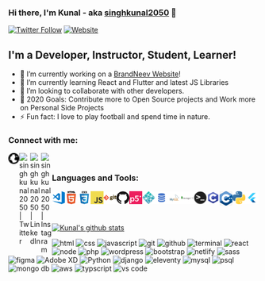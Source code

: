 ### Hi there, I'm Kunal - aka [singhkunal2050][website] 👋

[![Twitter Follow](https://img.shields.io/twitter/follow/singhkunal2050?color=1DA1F2&logo=twitter&style=for-the-badge)](https://twitter.com/intent/follow?original_referer=https%3A%2F%2Fgithub.com%2Fsinghkunal2050&screen_name=singhkunal2050)
[![Website](https://img.shields.io/website?label=singhkunal2050.netlify.app&style=for-the-badge&url=https%3A%2F%2Fsinghkunal2050.netlify.app)](https://singhkunal2050.netlify.app)

## I'm a Developer, Instructor, Student, Learner!

- 🔭 I’m currently working on a [BrandNeev Website][BrandNeev]!
- 🌱 I’m currently learning React and Flutter and latest JS Libraries
- 👯 I’m looking to collaborate with other developers.
- 🥅 2020 Goals: Contribute more to Open Source projects and Work more on Personal Side Projects
- ⚡ Fun fact: I love to play football and spend time in nature.

<!-- ### Spotify Playing 🎧
[<img src="https://now-playing-codestackr.vercel.app/api/spotify-playing" alt="codeSTACKr Spotify Playing" width="350" />](https://open.spotify.com/user/swyqyimdc12jajde4vpwd2x1b) -->

### Connect with me:

[<img align="left" alt="singhkunal2050.com" width="22px" src="https://raw.githubusercontent.com/iconic/open-iconic/master/svg/globe.svg" />][website]
[<img align="left" alt="singhkunal2050 | Twitter" width="22px" src="https://cdn.jsdelivr.net/npm/simple-icons@v3/icons/twitter.svg" />][twitter]
[<img align="left" alt="singhkunal2050 | LinkedIn" width="22px" src="https://cdn.jsdelivr.net/npm/simple-icons@v3/icons/linkedin.svg" />][linkedin]
[<img align="left" alt="singhkunal2050 | Instagram" width="22px" src="https://cdn.jsdelivr.net/npm/simple-icons@v3/icons/instagram.svg" />][instagram]

<br />

### Languages and Tools:


<img align="left" alt="Visual Studio Code" width="26px" src="https://raw.githubusercontent.com/github/explore/80688e429a7d4ef2fca1e82350fe8e3517d3494d/topics/visual-studio-code/visual-studio-code.png" />
<img align="left" alt="HTML5" width="26px" src="https://raw.githubusercontent.com/github/explore/80688e429a7d4ef2fca1e82350fe8e3517d3494d/topics/html/html.png" />
<img align="left" alt="CSS3" width="26px" src="https://raw.githubusercontent.com/github/explore/80688e429a7d4ef2fca1e82350fe8e3517d3494d/topics/css/css.png" />
<img align="left" alt="JavaScript" width="26px" src="https://raw.githubusercontent.com/github/explore/80688e429a7d4ef2fca1e82350fe8e3517d3494d/topics/javascript/javascript.png" />
<img align="left" alt="Git" width="26px" src="https://raw.githubusercontent.com/github/explore/80688e429a7d4ef2fca1e82350fe8e3517d3494d/topics/git/git.png" />
<img align="left" alt="GitHub" width="26px" src="https://raw.githubusercontent.com/github/explore/78df643247d429f6cc873026c0622819ad797942/topics/github/github.png" />
<img align="left" alt="p5" width="26px" src="img/p5.png" />
<img align="left" alt="netlify" width="26px" src="img/netlify.png" />

<img align="left" alt="SQL" width="26px" src="https://raw.githubusercontent.com/github/explore/80688e429a7d4ef2fca1e82350fe8e3517d3494d/topics/sql/sql.png" />
<img align="left" alt="MySQL" width="26px" src="https://raw.githubusercontent.com/github/explore/80688e429a7d4ef2fca1e82350fe8e3517d3494d/topics/mysql/mysql.png" />
<img align="left" alt="MongoDB" width="26px" src="https://raw.githubusercontent.com/github/explore/80688e429a7d4ef2fca1e82350fe8e3517d3494d/topics/mongodb/mongodb.png"> 
<img align="left" alt="Terminal" width="26px" src="https://raw.githubusercontent.com/github/explore/80688e429a7d4ef2fca1e82350fe8e3517d3494d/topics/terminal/terminal.png">
<img align="left" alt="c" width="26px" src="img/c.png" />
<img align="left" alt="cpp" width="26px" src="img/cpp.jpg" />
<img align="left" alt="py" width="26px" src="img/py.png" />
<img align="left" alt="flutter" width="26px" src="img/flutter2.png" />


<br />
<br />


[website]: https://singhkunal2050.netlify.app
[twitter]: https://twitter.com/singhkunal2050
[youtube]: https://youtube.com/singhkunal2050
[instagram]: https://instagram.com/singhkunal2050
[linkedin]: https://linkedin.com/in/singhkunal2050
[BrandNeev]: http://brandneev.kernculture.com/

<br />

[![Kunal's github stats](https://github-readme-stats.vercel.app/api?username=singhkunal2050)](https://github.com/anuraghazra/github-readme-stats)


<img src="https://singhkunal2050v2.netlify.app/img/tech/image 2.png" loading="lazy" height="100" width="100" alt="html">
<img src="https://singhkunal2050v2.netlify.app/img/tech/image 3.png" loading="lazy" height="100" width="100" alt="css">
<img src="https://singhkunal2050v2.netlify.app/img/tech/image 4.png" loading="lazy" height="100" width="100" alt="javascript">
<img src="https://singhkunal2050v2.netlify.app/img/tech/image 5.png" loading="lazy" height="100" width="100" alt="git">
<img src="https://singhkunal2050v2.netlify.app/img/tech/image 6.png" loading="lazy" height="100" width="100" alt="github">
<img src="https://singhkunal2050v2.netlify.app/img/tech/image 7.png" loading="lazy" height="100" width="100" alt="terminal">
<img src="https://singhkunal2050v2.netlify.app/img/tech/image 8.png" loading="lazy" height="100" width="100" alt="react">
<img src="https://singhkunal2050v2.netlify.app/img/tech/image 9.png" loading="lazy" height="100" width="100" alt="node">
<img src="https://singhkunal2050v2.netlify.app/img/tech/image 10.png" loading="lazy" height="100" width="100" alt="php">
<img src="https://singhkunal2050v2.netlify.app/img/tech/image 11.png" loading="lazy" height="100" width="100" alt="wordpress">
<img src="https://singhkunal2050v2.netlify.app/img/tech/image 12.png" loading="lazy" height="100" width="100" alt="bootstrap">
<img src="https://singhkunal2050v2.netlify.app/img/tech/image 13.png" loading="lazy" height="100" width="100" alt="netlify">
<img src="https://singhkunal2050v2.netlify.app/img/tech/image 14.png" loading="lazy" height="100" width="100" alt="sass">
<img src="https://singhkunal2050v2.netlify.app/img/tech/image 15.png" loading="lazy" height="100" width="100" alt="figma">
<img src="https://singhkunal2050v2.netlify.app/img/tech/image 16.png" loading="lazy" height="100" width="100" alt="Adobe XD">
<img src="https://singhkunal2050v2.netlify.app/img/tech/image 17.png" loading="lazy" height="100" width="100" alt="Python">
<img src="https://singhkunal2050v2.netlify.app/img/tech/image 18.png" loading="lazy" height="100" width="100" alt="django">
<img src="https://singhkunal2050v2.netlify.app/img/tech/image 19.png" loading="lazy" height="100" width="100" alt="eleventy">
<img src="https://singhkunal2050v2.netlify.app/img/tech/image 20.png" loading="lazy" height="100" width="100" alt="mysql">
<img src="https://singhkunal2050v2.netlify.app/img/tech/image 21.png" loading="lazy" height="100" width="100" alt="psql">
<img src="https://singhkunal2050v2.netlify.app/img/tech/image 22.png" loading="lazy" height="100" width="100" alt="mongo db">
<img src="https://singhkunal2050v2.netlify.app/img/tech/image 23.png" loading="lazy" height="100" width="100" alt="aws">
<img src="https://singhkunal2050v2.netlify.app/img/tech/image 24.png" loading="lazy" height="100" width="100" alt="typscript">
<img src="https://singhkunal2050v2.netlify.app/img/tech/image 32.png" loading="lazy" height="100" width="100" alt="vs code">
